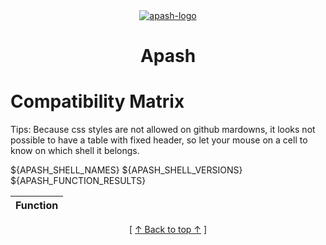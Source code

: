 <!-- 
  @todo: styles are not currently surpported by github.
  So fixed header will not work until they authorize it.
  SVG trick does not look to work anymore.
-->
<!--
<style>
  table {
    border-collapse: separate;
    border-spacing: 0;
    border-right: thin solid;
    margin: auto;
  }

  thead {
    position: -webkit-sticky; /* for Safari */
    position: sticky;
    top: 0;
  } 

  td {
    border-left: thin dashed;
  }

  th {
    border-right: thin solid;
  }

  thead th {
    text-align: center;
  }
  
  .start {
    border-left: thin solid;
  }

  /* Dark Mode */
  @media (prefers-color-scheme: dark) {
  thead tr th {
    background-color: black;
    color: white;
    z-index: 1;
    border: thin solid white;
  }

  /* Light Mode */
  @media (prefers-color-scheme: light) {
  thead tr th {
    background-color: #edededff;
    color: black;
  }
</style>
-->

<div align='center' id='apash-top'>
  <a href='https://github.com/hastec-fr/apash'>
    <img alt='apash-logo' src='../../../../assets/apash-logo.svg'/>
  </a>

  # Apash
</div>

# Compatibility Matrix
Tips: Because css styles are not allowed on github mardowns, it looks not possible
to have a table with fixed header, so let your mouse on a cell to know on which shell it belongs.

<table align='center'>
  <thead>
    <tr>
      <th rowspan="2">Function</th>
      ${APASH_SHELL_NAMES}
    </tr>
    <tr>
      ${APASH_SHELL_VERSIONS}
    </tr>
  </thead>
  <tbody>
      ${APASH_FUNCTION_RESULTS}
  </tbody>
</table>

<div align='center'>[ <a href='#apash-top'>↑ Back to top ↑</a> ]</div>
